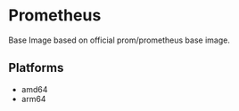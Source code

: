 # Prometheus

Base Image based on official prom/prometheus base image.

## Platforms

- amd64
- arm64
